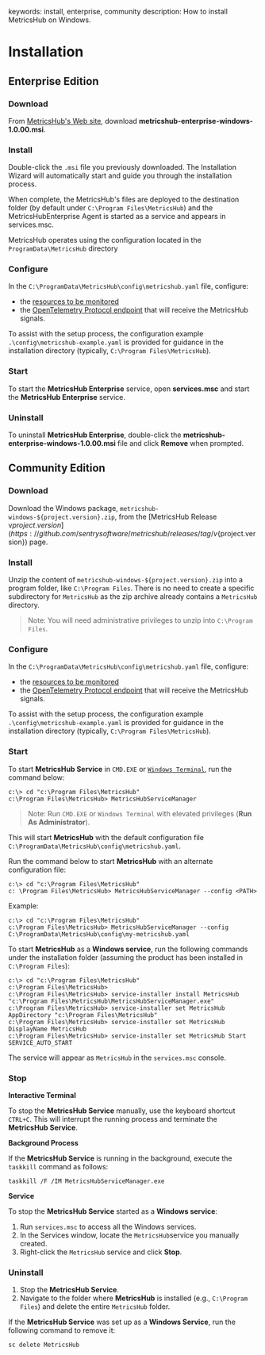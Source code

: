 keywords: install, enterprise, community
description: How to install MetricsHub on Windows.

# Installation

<!-- MACRO{toc|fromDepth=1|toDepth=2|id=toc} -->

## Enterprise Edition

### Download

From [MetricsHub's Web site](https://metricshub.com), download **metricshub-enterprise-windows-1.0.00.msi**.

### Install
Double-click the `.msi` file you previously downloaded. The Installation Wizard will automatically start and guide you through the installation process.

When complete, the MetricsHub's files are deployed to the destination folder (by default under `C:\Program Files\MetricsHub`) and the MetricsHubEnterprise Agent is started as a service and appears in services.msc.

MetricsHub operates using the configuration located in the `ProgramData\MetricsHub` directory

### Configure

In the `C:\ProgramData\MetricsHub\config\metricshub.yaml` file, configure:

* the [resources to be monitored](./configuration/configure-agent.html#configure-monitored-resources)
* the [OpenTelemetry Protocol endpoint](configuration/configure-agent.md#otlp-endpoint) that will receive the MetricsHub signals.

To assist with the setup process, the configuration example `.\config\metricshub-example.yaml` is provided for guidance in the installation directory (typically, `C:\Program Files\MetricsHub`).

### Start

To start the **MetricsHub Enterprise** service, open **services.msc** and start the **MetricsHub Enterprise** service.

### Uninstall

To uninstall **MetricsHub Enterprise**, double-click the **metricshub-enterprise-windows-1.0.00.msi** file and click **Remove** when prompted.

## Community Edition

### Download

Download the Windows package, `metricshub-windows-${project.version}.zip`, from the [MetricsHub Release v${project.version}](https://github.com/sentrysoftware/metricshub/releases/tag/v${project.version}) page.

### Install

Unzip the content of `metricshub-windows-${project.version}.zip` into a program folder, like `C:\Program Files`. There is no need to create a specific subdirectory for `MetricsHub` as the zip archive already contains a `MetricsHub` directory.

> Note: You will need administrative privileges to unzip into `C:\Program Files`.

### Configure

In the `C:\ProgramData\MetricsHub\config\metricshub.yaml` file, configure:

* the [resources to be monitored](./configuration/configure-agent.html#configure-monitored-resources)
* the [OpenTelemetry Protocol endpoint](configuration/configure-agent.md#otlp-endpoint) that will receive the MetricsHub signals.

To assist with the setup process, the configuration example `.\config\metricshub-example.yaml` is provided for guidance in the installation directory (typically, `C:\Program Files\MetricsHub`).

### Start

To start **MetricsHub Service** in `CMD.EXE` or [`Windows Terminal`](https://www.microsoft.com/en-us/p/windows-terminal/9n0dx20hk701?activetab=pivot:overviewtab), run the command below:

```shell-session
c:\> cd "c:\Program Files\MetricsHub"
c:\Program Files\MetricsHub> MetricsHubServiceManager
```

> Note: Run `CMD.EXE` or `Windows Terminal` with elevated privileges (**Run As Administrator**).

This will start **MetricsHub** with the default configuration file `C:\ProgramData\MetricsHub\config\metricshub.yaml`.

Run the command below to start **MetricsHub** with an alternate configuration file:

```shell-session
c:\> cd "c:\Program Files\MetricsHub"
c: \Program Files\MetricsHub> MetricsHubServiceManager --config <PATH>
```

Example:

```shell-session
c:\> cd "c:\Program Files\MetricsHub"
c:\Program Files\MetricsHub> MetricsHubServiceManager --config C:\ProgramData\MetricsHub\config\my-metricshub.yaml
```

To start **MetricsHub** as a **Windows service**, run the following commands under the installation folder (assuming the product has been installed in `C:\Program Files`):

```shell-session
c:\> cd "c:\Program Files\MetricsHub"
c:\Program Files\MetricsHub>
c:\Program Files\MetricsHub> service-installer install MetricsHub "c:\Program Files\MetricsHub\MetricsHubServiceManager.exe"
c:\Program Files\MetricsHub> service-installer set MetricsHub AppDirectory "c:\Program Files\MetricsHub"
c:\Program Files\MetricsHub> service-installer set MetricsHub DisplayName MetricsHub
c:\Program Files\MetricsHub> service-installer set MetricsHub Start SERVICE_AUTO_START
```

The service will appear as `MetricsHub` in the `services.msc` console.

### Stop

**Interactive Terminal**

To stop the **MetricsHub Service** manually, use the keyboard shortcut `CTRL+C`. This will interrupt the running process and terminate the **MetricsHub Service**.

**Background Process**

If the **MetricsHub Service** is running in the background, execute the `taskkill` command as follows:

```batch
taskkill /F /IM MetricsHubServiceManager.exe
```

**Service**

To stop the **MetricsHub Service** started as a **Windows service**:

1. Run `services.msc` to access all the Windows services.
2. In the Services window, locate the `MetricsHub`service you manually created.
3. Right-click the `MetricsHub` service and click **Stop**.

### Uninstall

1. Stop the **MetricsHub Service**.
2. Navigate to the folder where **MetricsHub** is installed (e.g., `C:\Program Files`) and delete the entire `MetricsHub` folder.

If the **MetricsHub Service** was set up as a **Windows Service**, run the following command to remove it:

  ```batch
  sc delete MetricsHub
  ```